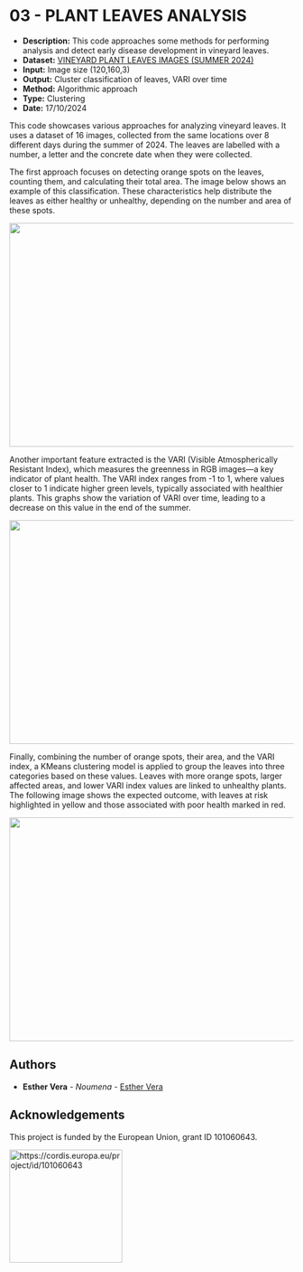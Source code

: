 # 03 - PLANT LEAVES ANALYSIS

- **Description:** This code approaches some methods for performing analysis and detect early disease development in vineyard leaves.
- **Dataset:** [VINEYARD PLANT LEAVES IMAGES (SUMMER 2024)](https://zenodo.org/records/13944498)
- **Input:** Image size (120,160,3)
- **Output:** Cluster classification of leaves, VARI over time
- **Method:** Algorithmic approach
- **Type:** Clustering
- **Date:** 17/10/2024

This code showcases various approaches for analyzing vineyard leaves. It uses a dataset of 16 images, collected from the same locations over 8 different days during the summer of 2024. The leaves are labelled with a number, a letter and the concrete date when they were collected. 

The first approach focuses on detecting orange spots on the leaves, counting them, and calculating their total area. The image below shows an example of this classification. These characteristics help distribute the leaves as either healthy or unhealthy, depending on the number and area of these spots.

<p align="center"> <img src="https://github.com/user-attachments/assets/fe321b8e-1066-48ed-82a1-dca28293ffdd" width=700 height=396> </p>

Another important feature extracted is the VARI (Visible Atmospherically Resistant Index), which measures the greenness in RGB images—a key indicator of plant health. The VARI index ranges from -1 to 1, where values closer to 1 indicate higher green levels, typically associated with healthier plants. This graphs show the variation of VARI over time, leading to a decrease on this value in the end of the summer. 

<p align="center"> <img src="https://github.com/user-attachments/assets/6a8a2d4b-ea28-4ad2-ba22-4863f1438275" width=700 height=396> </p>

Finally, combining the number of orange spots, their area, and the VARI index, a KMeans clustering model is applied to group the leaves into three categories based on these values. Leaves with more orange spots, larger affected areas, and lower VARI index values are linked to unhealthy plants. The following image shows the expected outcome, with leaves at risk highlighted in yellow and those associated with poor health marked in red.

<p align="center"> <img src="https://github.com/user-attachments/assets/d6262d54-ac04-4789-adda-0272e755ae5a" width=700 height=396> </p>



## Authors

* **Esther Vera** - *Noumena* - [Esther Vera](https://github.com/EstherNoumena)


## Acknowledgements
This project is funded by the European Union, grant ID 101060643.

<img src="https://rea.ec.europa.eu/sites/default/files/styles/oe_theme_medium_no_crop/public/2021-04/EN-Funded%20by%20the%20EU-POS.jpg" alt="https://cordis.europa.eu/project/id/101060643" width="200"/>
